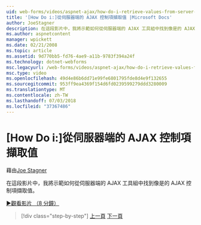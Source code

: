 ```yaml
---
uid: web-forms/videos/aspnet-ajax/how-do-i-retrieve-values-from-server-side-ajax-controls
title: '[How Do i:]從伺服器端的 AJAX 控制項擷取值 |Microsoft Docs'
author: JoeStagner
description: 在這段影片中，我將示範如何從伺服器端的 AJAX 工具組中找到像是的 AJAX 控制項擷取值。
ms.author: aspnetcontent
manager: wpickett
ms.date: 02/21/2008
ms.topic: article
ms.assetid: 9d770bb5-fd76-4ae9-a11b-9783f394a24f
ms.technology: dotnet-webforms
msc.legacyurl: /web-forms/videos/aspnet-ajax/how-do-i-retrieve-values-from-server-side-ajax-controls
msc.type: video
ms.openlocfilehash: 49d4e86b6dd71e99fe6801795fde8d4e9f132655
ms.sourcegitcommit: 953ff9ea4369f154d6fd0239599279ddd3280009
ms.translationtype: MT
ms.contentlocale: zh-TW
ms.lasthandoff: 07/03/2018
ms.locfileid: "37367486"
---
```

<a name="how-do-i-retrieve-values-from-server-side-ajax-controls"></a>[How Do i:]從伺服器端的 AJAX 控制項擷取值
====================
藉由[Joe Stagner](https://github.com/JoeStagner)

在這段影片中，我將示範如何從伺服器端的 AJAX 工具組中找到像是的 AJAX 控制項擷取值。

[&#9654;觀看影片 （8 分鐘）](https://channel9.msdn.com/Blogs/ASP-NET-Site-Videos/how-do-i-retrieve-values-from-server-side-ajax-controls)

> [!div class="step-by-step"]
> [上一頁](how-do-i-associate-ajax-client-behavior-with-an-aspnet-server-control.md)
> [下一頁](two-simple-techniques-for-triggering-updates-to-update-panels.md)

